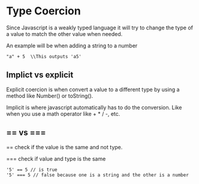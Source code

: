 # Type Coercion

Since Javascript is a weakly typed language it will try to change the type of a value to match the other value when needed.

An example will be when adding a string to a number
```
"a" + 5  \\This outputs 'a5'

```

## Implict vs explicit 

Explicit coercion is when convert a value to a different type by using a method like Number() or toString().

Implicit is where javascript automatically has to do the conversion.  Like when you use a math operator like + * / -, etc.

## == vs ===

== check if the value is the same and not type.

=== check if value and type is the same

```
'5' == 5 // is true
'5' === 5 // false because one is a string and the other is a number
```
